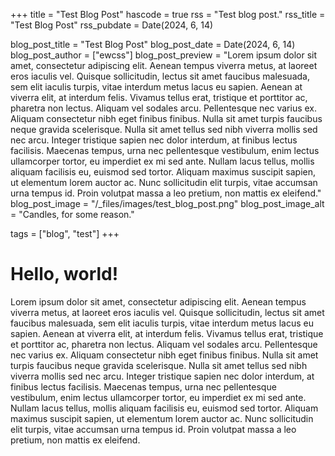 +++
title = "Test Blog Post"
hascode = true
rss = "Test blog post."
rss_title = "Test Blog Post"
rss_pubdate = Date(2024, 6, 14)

blog_post_title = "Test Blog Post"
blog_post_date = Date(2024, 6, 14)
blog_post_author = ["ewcss"]
blog_post_preview = "Lorem ipsum dolor sit amet, consectetur adipiscing elit. Aenean tempus viverra metus, at laoreet eros iaculis vel. Quisque sollicitudin, lectus sit amet faucibus malesuada, sem elit iaculis turpis, vitae interdum metus lacus eu sapien. Aenean at viverra elit, at interdum felis. Vivamus tellus erat, tristique et porttitor ac, pharetra non lectus. Aliquam vel sodales arcu. Pellentesque nec varius ex. Aliquam consectetur nibh eget finibus finibus. Nulla sit amet turpis faucibus neque gravida scelerisque. Nulla sit amet tellus sed nibh viverra mollis sed nec arcu. Integer tristique sapien nec dolor interdum, at finibus lectus facilisis. Maecenas tempus, urna nec pellentesque vestibulum, enim lectus ullamcorper tortor, eu imperdiet ex mi sed ante. Nullam lacus tellus, mollis aliquam facilisis eu, euismod sed tortor. Aliquam maximus suscipit sapien, ut elementum lorem auctor ac. Nunc sollicitudin elit turpis, vitae accumsan urna tempus id. Proin volutpat massa a leo pretium, non mattis ex eleifend."
blog_post_image = "/_files/images/test_blog_post.png"
blog_post_image_alt = "Candles, for some reason."

tags = ["blog", "test"]
+++

# Hello, world!

Lorem ipsum dolor sit amet, consectetur adipiscing elit. Aenean tempus viverra metus, at laoreet eros iaculis vel. Quisque sollicitudin, lectus sit amet faucibus malesuada, sem elit iaculis turpis, vitae interdum metus lacus eu sapien. Aenean at viverra elit, at interdum felis. Vivamus tellus erat, tristique et porttitor ac, pharetra non lectus. Aliquam vel sodales arcu. Pellentesque nec varius ex. Aliquam consectetur nibh eget finibus finibus. Nulla sit amet turpis faucibus neque gravida scelerisque. Nulla sit amet tellus sed nibh viverra mollis sed nec arcu. Integer tristique sapien nec dolor interdum, at finibus lectus facilisis. Maecenas tempus, urna nec pellentesque vestibulum, enim lectus ullamcorper tortor, eu imperdiet ex mi sed ante. Nullam lacus tellus, mollis aliquam facilisis eu, euismod sed tortor. Aliquam maximus suscipit sapien, ut elementum lorem auctor ac. Nunc sollicitudin elit turpis, vitae accumsan urna tempus id. Proin volutpat massa a leo pretium, non mattis ex eleifend.